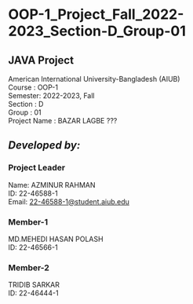 # OOP-1_Project_Fall_2022-2023_Section-D_Group-01
## JAVA Project
American International University-Bangladesh (AIUB)  
Course : OOP-1  
Semester: 2022-2023, Fall  
Section : D  
Group : 01  
Project Name : BAZAR LAGBE ???  
  
## _Developed by:_
### __Project Leader__
Name: AZMINUR RAHMAN  
ID: 22-46588-1  
Email: 22-46588-1@student.aiub.edu
### __Member-1__
MD.MEHEDI HASAN POLASH  
ID: 22-46566-1  
### __Member-2__
TRIDIB SARKAR  
ID: 22-46444-1  
